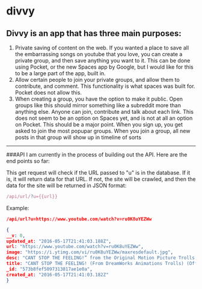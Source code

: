 # divvy

Divvy is an app that has three main purposes: 
---

1. Private saving of content on the web. If you wanted a place to save all the embarrassing songs on youtube that you love, you can  create a private group, and then save anything you want to it. This can be done using Pocket, or the new Spaces app by Google, but I would like for this to be a large part of the app, built in. 
2. Allow certain people to join your private groups, and allow them to contribute, and comment. This functionality is what spaces was built for. Pocket does not allow this. 
3. When creating a group, you have the option to make it public. Open groups like this should mirror something like a subreddit more than anything else. Anyone can join, contribute and talk about each link. This does not seem to be an option on Spaces yet, and is not at all an option on Pocket. This should be a major point. When you sign up, you get asked to join the most popupar groups. When you join a group, all new posts in that group will show up in timeline of sorts

---

###API
I am currently in the process of building out the API. Here are the end points so far: 

This get request will check if the URL passed to "u" is in the database. If it is, it will return data for that URL. If not, the site will be crawled, and then the data for the site will be returned in JSON format:
```javascript
/api/url/?u={{url}}
```
Example:
```JSON
/api/url?u=https://www.youtube.com/watch?v=ru0K8uYEZWw

{
__v: 0,
updated_at: "2016-05-17T21:41:03.188Z",
url: "https://www.youtube.com/watch?v=ru0K8uYEZWw",
image: "https://i.ytimg.com/vi/ru0K8uYEZWw/maxresdefault.jpg",
desc: "CANT STOP THE FEELING!” from the Original Motion Picture Trolls Official Music Video directed by Mark Romanek. Get it on iTunes: http://smarturl.it/CSTFi...",
title: "CANT STOP THE FEELING! (From DreamWorks Animations Trolls) (Official Video) - YouTube",
_id: "573b8fef5097313817ae1e0a",
created_at: "2016-05-17T21:41:03.182Z"
}
```


